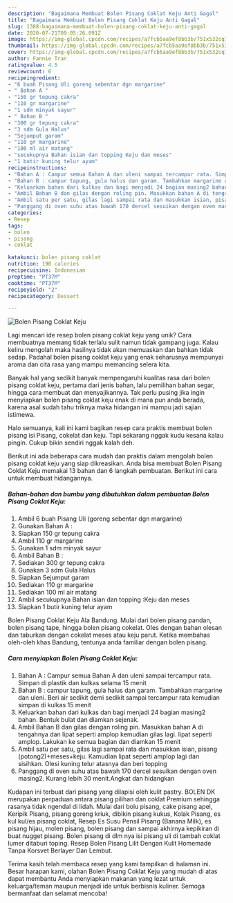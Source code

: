 ```yaml
---
description: "Bagaimana Membuat Bolen Pisang Coklat Keju Anti Gagal"
title: "Bagaimana Membuat Bolen Pisang Coklat Keju Anti Gagal"
slug: 1388-bagaimana-membuat-bolen-pisang-coklat-keju-anti-gagal
date: 2020-07-21T09:05:26.091Z
image: https://img-global.cpcdn.com/recipes/a7fcb5aa9ef8bb3b/751x532cq70/bolen-pisang-coklat-keju-foto-resep-utama.jpg
thumbnail: https://img-global.cpcdn.com/recipes/a7fcb5aa9ef8bb3b/751x532cq70/bolen-pisang-coklat-keju-foto-resep-utama.jpg
cover: https://img-global.cpcdn.com/recipes/a7fcb5aa9ef8bb3b/751x532cq70/bolen-pisang-coklat-keju-foto-resep-utama.jpg
author: Fannie Tran
ratingvalue: 4.5
reviewcount: 6
recipeingredient:
- "6 buah Pisang Uli goreng sebentar dgn margarine"
- " Bahan A "
- "150 gr tepung cakra"
- "110 gr margarine"
- "1 sdm minyak sayur"
- " Bahan B "
- "300 gr tepung cakra"
- "3 sdm Gula Halus"
- "Sejumput garam"
- "110 gr margarine"
- "100 ml air matang"
- "secukupnya Bahan isian dan topping Keju dan meses"
- "1 butir kuning telur ayam"
recipeinstructions:
- "Bahan A : Campur semua Bahan A dan uleni sampai tercampur rata. Simpan di plastik dan kulkas selama 15 menit"
- "Bahan B : campur tapung, gula halus dan garam. Tambahkan margarine dan uleni. Beri air sedikit demi sedikit sampai tercampur rata kemudian simpan di kulkas 15 menit"
- "Keluarkan bahan dari kulkas dan bagi menjadi 24 bagian masing2 bahan. Bentuk bulat dan diamkan sejenak."
- "Ambil Bahan B dan gilas dengan roling pin. Masukkan bahan A di tengahnya dan lipat seperti amplop kemudian gilas lagi. lipat seperti amplop. Lakukan ke semua bagian dan diamkan 15 menit"
- "Ambil satu per satu, gilas lagi sampai rata dan masukkan isian, pisang (potong2)+meses+keju. Kamudian lipat seperti amplop lagi dan sisihkan. Olesi kuning telur atasnya dan beri topping"
- "Panggang di oven suhu atas bawah 170 dercel sesuikan dengan oven masing2. Kurang lebih 30 menit.Angkat dan hidangkan"
categories:
- Resep
tags:
- bolen
- pisang
- coklat

katakunci: bolen pisang coklat 
nutrition: 190 calories
recipecuisine: Indonesian
preptime: "PT37M"
cooktime: "PT37M"
recipeyield: "2"
recipecategory: Dessert

---
```



![Bolen Pisang Coklat Keju](https://img-global.cpcdn.com/recipes/a7fcb5aa9ef8bb3b/751x532cq70/bolen-pisang-coklat-keju-foto-resep-utama.jpg)

Lagi mencari ide resep bolen pisang coklat keju yang unik? Cara membuatnya memang tidak terlalu sulit namun tidak gampang juga. Kalau keliru mengolah maka hasilnya tidak akan memuaskan dan bahkan tidak sedap. Padahal bolen pisang coklat keju yang enak seharusnya mempunyai aroma dan cita rasa yang mampu memancing selera kita.

Banyak hal yang sedikit banyak mempengaruhi kualitas rasa dari bolen pisang coklat keju, pertama dari jenis bahan, lalu pemilihan bahan segar, hingga cara membuat dan menyajikannya. Tak perlu pusing jika ingin menyiapkan bolen pisang coklat keju enak di mana pun anda berada, karena asal sudah tahu triknya maka hidangan ini mampu jadi sajian istimewa.

Halo semuanya, kali ini kami bagikan resep cara praktis membuat bolen pisang isi Pisang, cokelat dan keju. Tapi sekarang nggak kudu kesana kalau pingin. Cukup bikin sendiri nggak kalah deh.


Berikut ini ada beberapa cara mudah dan praktis dalam mengolah bolen pisang coklat keju yang siap dikreasikan. Anda bisa membuat Bolen Pisang Coklat Keju memakai 13 bahan dan 6 langkah pembuatan. Berikut ini cara untuk membuat hidangannya.

<!--inarticleads1-->

##### Bahan-bahan dan bumbu yang dibutuhkan dalam pembuatan Bolen Pisang Coklat Keju:

1. Ambil 6 buah Pisang Uli (goreng sebentar dgn margarine)
1. Gunakan  Bahan A :
1. Siapkan 150 gr tepung cakra
1. Ambil 110 gr margarine
1. Gunakan 1 sdm minyak sayur
1. Ambil  Bahan B :
1. Sediakan 300 gr tepung cakra
1. Gunakan 3 sdm Gula Halus
1. Siapkan Sejumput garam
1. Sediakan 110 gr margarine
1. Sediakan 100 ml air matang
1. Ambil secukupnya Bahan isian dan topping :Keju dan meses
1. Siapkan 1 butir kuning telur ayam


Bolen Pisang Coklat Keju Ala Bandung. Mulai dari bolen pisang pandan, bolen pisang tape, hingga bolen pisang cokelat. Oles dengan bahan olesan dan taburkan dengan cokelat meses atau keju parut. Ketika membahas oleh-oleh khas Bandung, tentunya anda familiar dengan bolen pisang. 

<!--inarticleads2-->

##### Cara menyiapkan Bolen Pisang Coklat Keju:

1. Bahan A : Campur semua Bahan A dan uleni sampai tercampur rata. Simpan di plastik dan kulkas selama 15 menit
1. Bahan B : campur tapung, gula halus dan garam. Tambahkan margarine dan uleni. Beri air sedikit demi sedikit sampai tercampur rata kemudian simpan di kulkas 15 menit
1. Keluarkan bahan dari kulkas dan bagi menjadi 24 bagian masing2 bahan. Bentuk bulat dan diamkan sejenak.
1. Ambil Bahan B dan gilas dengan roling pin. Masukkan bahan A di tengahnya dan lipat seperti amplop kemudian gilas lagi. lipat seperti amplop. Lakukan ke semua bagian dan diamkan 15 menit
1. Ambil satu per satu, gilas lagi sampai rata dan masukkan isian, pisang (potong2)+meses+keju. Kamudian lipat seperti amplop lagi dan sisihkan. Olesi kuning telur atasnya dan beri topping
1. Panggang di oven suhu atas bawah 170 dercel sesuikan dengan oven masing2. Kurang lebih 30 menit.Angkat dan hidangkan


Kudapan ini terbuat dari pisang yang dilapisi oleh kulit pastry. BOLEN DK merupakan perpaduan antara pisang pilihan dan coklat Premium sehingga rasanya tidak ngendal di lidah. Mulai dari bolu pisang, cake pisang apel, Keripik Pisang, pisang goreng kriuk, dibikin pisang kukus, Kolak Pisang, es kul kul/es pisang coklat, Resep Es Susu Pensil Pisang (Banana Milk), es pisang hijau, molen pisang, bolen pisang dan sampai akhirnya kepikiran di buat nugget pisang. Bolen pisang di dlm nya isi pisang uli di tambah coklat lumer ditaburi toping. Resep Bolen Pisang Lilit Dengan Kulit Homemade Tanpa Korsvet Berlayer Dan Lembut. 

Terima kasih telah membaca resep yang kami tampilkan di halaman ini. Besar harapan kami, olahan Bolen Pisang Coklat Keju yang mudah di atas dapat membantu Anda menyiapkan makanan yang lezat untuk keluarga/teman maupun menjadi ide untuk berbisnis kuliner. Semoga bermanfaat dan selamat mencoba!
